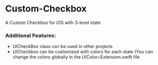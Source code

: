 # Custom-Checkbox
A Custom Checkbox for iOS with 3-level state

### Additional Features:
* UICheckBox class can be used in other projects
* UICheckbox can be customized with colors for each state (You can change the colors globally in the UIColor+Extension.swift file

